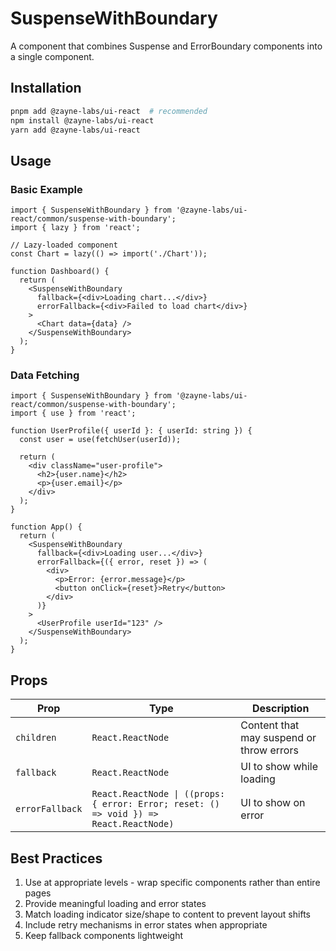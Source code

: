 # SuspenseWithBoundary

A component that combines Suspense and ErrorBoundary components into a single component.

## Installation

```bash
pnpm add @zayne-labs/ui-react  # recommended
npm install @zayne-labs/ui-react
yarn add @zayne-labs/ui-react
```

## Usage

### Basic Example

```tsx
import { SuspenseWithBoundary } from '@zayne-labs/ui-react/common/suspense-with-boundary';
import { lazy } from 'react';

// Lazy-loaded component
const Chart = lazy(() => import('./Chart'));

function Dashboard() {
  return (
    <SuspenseWithBoundary
      fallback={<div>Loading chart...</div>}
      errorFallback={<div>Failed to load chart</div>}
    >
      <Chart data={data} />
    </SuspenseWithBoundary>
  );
}
```

### Data Fetching

```tsx
import { SuspenseWithBoundary } from '@zayne-labs/ui-react/common/suspense-with-boundary';
import { use } from 'react';

function UserProfile({ userId }: { userId: string }) {
  const user = use(fetchUser(userId));

  return (
    <div className="user-profile">
      <h2>{user.name}</h2>
      <p>{user.email}</p>
    </div>
  );
}

function App() {
  return (
    <SuspenseWithBoundary
      fallback={<div>Loading user...</div>}
      errorFallback={({ error, reset }) => (
        <div>
          <p>Error: {error.message}</p>
          <button onClick={reset}>Retry</button>
        </div>
      )}
    >
      <UserProfile userId="123" />
    </SuspenseWithBoundary>
  );
}
```

## Props

| Prop | Type | Description |
|------|------|-------------|
| `children` | `React.ReactNode` | Content that may suspend or throw errors |
| `fallback` | `React.ReactNode` | UI to show while loading |
| `errorFallback` | `React.ReactNode \| ((props: { error: Error; reset: () => void }) => React.ReactNode)` | UI to show on error |

## Best Practices

1. Use at appropriate levels - wrap specific components rather than entire pages
2. Provide meaningful loading and error states
3. Match loading indicator size/shape to content to prevent layout shifts
4. Include retry mechanisms in error states when appropriate
5. Keep fallback components lightweight
